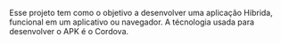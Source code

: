 Esse projeto tem como o objetivo a desenvolver uma aplicação Hibrida, funcional em um aplicativo ou navegador. A técnologia usada para desenvolver o APK é o Cordova.

